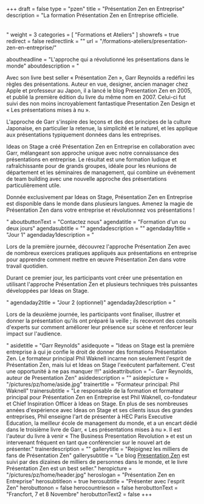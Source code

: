 +++
draft		= false
type		= "pzen"
title		= "Présentation Zen en Entreprise"
description = "La formation Présentation Zen en Entreprise officielle.<br><br><br>"
weight		= 3
categories	= [ "Formations et Ateliers" ]
showrefs	= true
redirect	= false
redirectlink = ""
url 		= "/formations-ateliers/presentation-zen-en-entreprise/"

aboutheadline    = "L'approche qui a révolutionné les présentations dans le monde"
aboutdescription = "<p>Avec son livre best seller « Présentation Zen », Garr Reynolds a redéfini les règles des présentations. Auteur en vue, designer, ancien manager chez Apple et professeur au Japon, il a lancé le blog Presentation Zen en 2005, et publié la première édition du livre du même nom en 2007. Celui-ci fut suivi des non moins incroyablement fantastique Presentation Zen Design et « Les présentations mises à nu ».</p><p>L'approche de Garr s'inspire des leçons et des des principes de la culture Japonaise, en particulier la retenue, la simplicité et le naturel, et les applique aux présentations typiquement données dans les entreprises.</p><p>Ideas on Stage a créé Présentation Zen en Entreprise en collaboration avec Garr, mélangeant son approche unique avec notre connaissance des présentations en entreprise. Le résultat est une formation ludique et rafraîchissante pour de grands groupes, idéale pour les réunions de département et les séminaires de management, qui combine un événement de team building avec une nouvelle approche des présentations particulièrement utile.</p><p>Donnée exclusivement par Ideas on Stage, Présentation Zen en Entreprise est disponible dans le monde dans plusieurs langues. Amenez la magie de Présentation Zen dans votre entreprise et révolutionnez vos présentations !</p>"
aboutbuttonText  = "Contactez nous"
agendatitle    = "Formation d'un ou deux jours"
agendasubtitle = ""
agendadescription = ""
agendaday1title = "Jour 1"
agendaday1description = "<p>Lors de la première journée, découvrez l'approche Présentation Zen avec de nombreux exercices pratiques appliqués aux présentations en entreprise pour apprendre comment mettre en œuvre Présentation Zen dans votre travail quotidien.</p><p>Durant ce premier jour, les participants vont créer une présentation en utilisant l'approche Présentation Zen et plusieurs techniques très puissantes développées par Ideas on Stage.</p>"
agendaday2title = "Jour 2 (optionnel)"
agendaday2description = "<p>Lors de la deuxième journée, les participants vont finaliser, illustrer et donner la présentation qu'ils ont préparé la veille ; ils recevront des conseils d'experts sur comment améliorer leur présence sur scène et renforcer leur impact sur l'audience.</p>"
asidetitle    = "Garr Reynolds"
asidequote = "Ideas on Stage est la première entreprise à qui je confie le droit de donner des formations Présentation Zen. Le formateur principal Phil Waknell incarne non seulement l'esprit de Présentation Zen, mais lui et Ideas on Stage l'exécutent parfaitement. C'est une opportunité à ne pas manquer !!!"
asideattribution	= "− Garr Reynolds, auteur de Presentation Zen"
asidedescription = ""
asidepicture = "/pictures/pz/home/aside.jpg"
trainertitle    = "Formateur principal: Phil Waknell"
trainersubtitle = "Le responsable de la formation et formateur principal pour Présentation Zen en Entreprise est Phil Waknell, co-fondateur et Chief Inspiration Officer à Ideas on Stage. En plus de ses nombreuses années d'expérience avec Ideas on Stage et ses clients issus des grandes entreprises, Phil enseigne l'art de présenter à HEC Paris Executive Education, la meilleur école de management du monde, et a un encart dédié dans le troisième livre de Garr, « Les présentations mises à nu ». Il est l'auteur du livre à venir « The Business Presentation Revolution » et est un intervenant fréquent en tant que conférencier sur le nouvel art de présenter."
trainerdescription = ""
gallerytitle    = "Rejoignez les milliers de fans de Présentation Zen"
gallerysubtitle = "Le blog [Presentation Zen](http://www.presentationzen.com/) est suivi par des dizaines de milliers de personnes dans le monde, et le livre Présentation Zen est un best seller."
heropicture	    = "/pictures/pz/home/header.jpg"
heroslogan      = "Présentation<span class='zengray zenregular'> Zen</span><span class='zenregular'> en Entreprise</span>"
herosubtitleon  = true
herosubtitle    = "Présenter avec l'esprit Zen"
herobuttonon    = false
herocountrieson = false
herobuttonText  = "Francfort, 7 et 8 Novembre"
herobuttonText2	= false
+++
